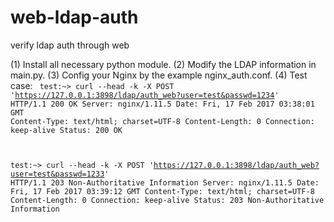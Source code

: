 # web-ldap-auth
verify ldap auth through web


(1) Install all necessary python module.
(2) Modify the LDAP information in main.py.
(3) Config your Nginx by the example nginx_auth.conf.
(4) Test case:
<code>
test:~> curl --head -k -X POST 'https://127.0.0.1:3898/ldap/auth_web?user=test&passwd=1234'
HTTP/1.1 200 OK
Server: nginx/1.11.5
Date: Fri, 17 Feb 2017 03:38:01 GMT
Content-Type: text/html; charset=UTF-8
Content-Length: 0
Connection: keep-alive
Status: 200 OK

test:~> curl --head -k -X POST 'https://127.0.0.1:3898/ldap/auth_web?user=test&passwd=1233'
HTTP/1.1 203 Non-Authoritative Information
Server: nginx/1.11.5
Date: Fri, 17 Feb 2017 03:39:12 GMT
Content-Type: text/html; charset=UTF-8
Content-Length: 0
Connection: keep-alive
Status: 203 Non-Authoritative Information
</code>


